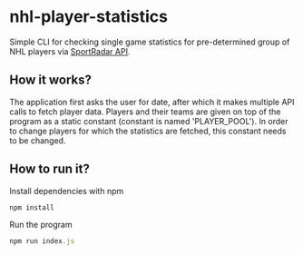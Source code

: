 # nhl-player-statistics
Simple CLI for checking single game statistics for pre-determined group of NHL players via [SportRadar API](https://developer.sportradar.com/docs/read/hockey/NHL_v7).

## How it works?
The application first asks the user for date, after which it makes multiple API calls to fetch player data. Players and their teams are given on top of the program as a static constant (constant is named 'PLAYER_POOL'). In order to change players for which the statistics are fetched, this constant needs to be changed.

## How to run it?
Install dependencies with npm
```javascript
npm install
```
Run the program
```javascript
npm run index.js
```

